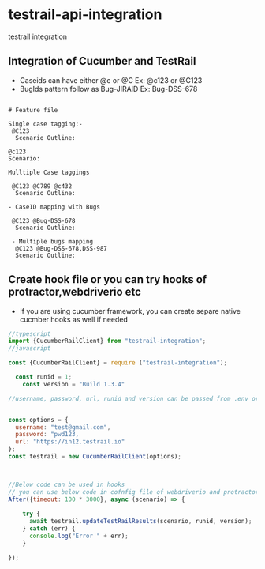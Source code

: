 # testrail-api-integration
testrail integration

## Integration of Cucumber and TestRail


- Caseids can have either @c or @C Ex: @c123 or @C123
- BugIds pattern follow as Bug-JIRAID  Ex: Bug-DSS-678
```text

# Feature file

Single case tagging:-
 @C123
  Scenario Outline: 

@c123
Scenario:

Mulltiple Case taggings

 @C123 @C789 @c432
  Scenario Outline: 

- CaseID mapping with Bugs

 @C123 @Bug-DSS-678
  Scenario Outline: 
  
 - Multiple bugs mapping
  @C123 @Bug-DSS-678,DSS-987
  Scenario Outline: 
```

## Create hook file or you can try hooks of protractor,webdriverio etc
- If you are using cucumber framework, you can create separe native cucmber hooks as well  if needed

```js
//typescript
import {CucumberRailClient} from "testrail-integration";
//javascript

const {CucumberRailClient} = require ("testrail-integration");

  const runid = 1;
    const version = "Build 1.3.4"

//username, password, url, runid and version can be passed from .env or config or property file


const options = {
  username: "test@gmail.com",
  password: "pwd123,
  url: "https://in12.testrail.io"
};
const testrail = new CucumberRailClient(options);



//Below code can be used in hooks 
// you can use below code in cofnfig file of webdriverio and protractor with cucumber framework
After({timeout: 100 * 3000}, async (scenario) => {
  
    try {
      await testrail.updateTestRailResults(scenario, runid, version);
    } catch (err) {
      console.log("Error " + err);
    }

});

```
